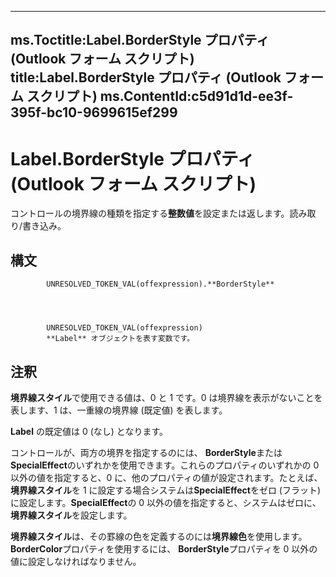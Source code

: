 

---
ms.Toctitle:Label.BorderStyle プロパティ (Outlook フォーム スクリプト)
title:Label.BorderStyle プロパティ (Outlook フォーム スクリプト)
ms.ContentId:c5d91d1d-ee3f-395f-bc10-9699615ef299
---
# Label.BorderStyle プロパティ (Outlook フォーム スクリプト)




コントロールの境界線の種類を指定する**整数値**を設定または返します。読み取り/書き込み。

## 構文

            UNRESOLVED_TOKEN_VAL(offexpression).**BorderStyle**




            UNRESOLVED_TOKEN_VAL(offexpression)
            **Label** オブジェクトを表す変数です。



## 注釈
**境界線スタイル**で使用できる値は、0 と 1 です。0 は境界線を表示がないことを表します、1 は、一重線の境界線 (既定値) を表します。



**Label** の既定値は 0 (なし) となります。



コントロールが、両方の境界を指定するのには、 **BorderStyle**または**SpecialEffect**のいずれかを使用できます。これらのプロパティのいずれかの 0 以外の値を指定すると、0 に、他のプロパティの値が設定されます。たとえば、**境界線スタイル**を 1 に設定する場合システムは**SpecialEffect**をゼロ (フラット) に設定します。**SpecialEffect**の 0 以外の値を指定すると、システムはゼロに、**境界線スタイル**を設定します。



**境界線スタイル**は、その罫線の色を定義するのには**境界線色**を使用します。**BorderColor**プロパティを使用するには、 **BorderStyle**プロパティを 0 以外の値に設定しなければなりません。




